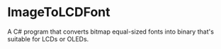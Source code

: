 # ImageToLCDFont
A C# program that converts bitmap equal-sized fonts into binary that's suitable for LCDs or OLEDs.
